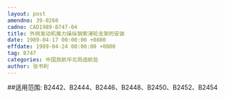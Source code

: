 ```yaml
---
layout: post
amendno: 39-0268
cadno: CAD1989-B747-04
title: 外侧发动机推力操纵钢索滑轮支架的安装
date: 1989-04-17 00:00:00 +0800
effdate: 1989-04-24 00:00:00 +0800
tag: B747
categories: 中国民航华北局适航处
author: 张书利
---
```


##适用范围:
B2442、B2444、B2446、B2448、B2450、B2452、B2454

